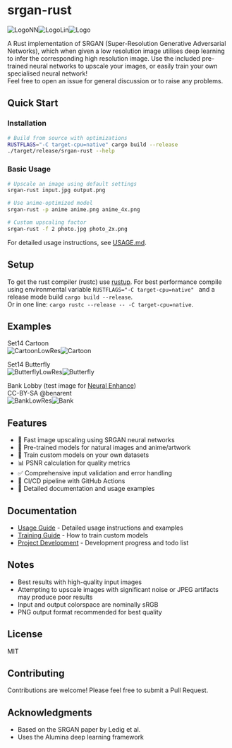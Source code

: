 # srgan-rust
![LogoNN](docs/logo_nn.png)![LogoLin](docs/logo_lin.png)![Logo](docs/logo_rs.png)

A Rust implementation of SRGAN (Super-Resolution Generative Adversarial Networks), which when given a low resolution image utilises deep learning to infer the corresponding high resolution image. 
Use the included pre-trained neural networks to upscale your images, or easily train your own specialised neural network!  
Feel free to open an issue for general discussion or to raise any problems.  

## Quick Start

### Installation
```bash
# Build from source with optimizations
RUSTFLAGS="-C target-cpu=native" cargo build --release
./target/release/srgan-rust --help
```

### Basic Usage
```bash
# Upscale an image using default settings
srgan-rust input.jpg output.png

# Use anime-optimized model
srgan-rust -p anime anime.png anime_4x.png

# Custom upscaling factor
srgan-rust -f 2 photo.jpg photo_2x.png
```

For detailed usage instructions, see [USAGE.md](USAGE.md).  

## Setup
To get the rust compiler (rustc) use [rustup](https://rustup.rs). For best performance compile using environmental variable `RUSTFLAGS="-C target-cpu=native" ` and a release mode build `cargo build --release`.  
Or in one line: `cargo rustc --release -- -C target-cpu=native`.  

## Examples
Set14 Cartoon  
![CartoonLowRes](docs/cartoon_nn.png)![Cartoon](docs/cartoon_rsa.png)

Set14 Butterfly  
![ButterflyLowRes](docs/butterfly_nn.png)![Butterfly](docs/butterfly_rs.png)

Bank Lobby (test image for [Neural Enhance](https://github.com/alexjc/neural-enhance))  
CC-BY-SA @benarent  
![BankLowRes](docs/bank_nn.png)![Bank](docs/bank_rs.png)

## Features

- 🚀 Fast image upscaling using SRGAN neural networks
- 🎨 Pre-trained models for natural images and anime/artwork  
- 🔧 Train custom models on your own datasets
- 📊 PSNR calculation for quality metrics
- ✅ Comprehensive input validation and error handling
- 🧪 CI/CD pipeline with GitHub Actions
- 📖 Detailed documentation and usage examples

## Documentation

- [Usage Guide](USAGE.md) - Detailed usage instructions and examples
- [Training Guide](USAGE.md#training-custom-models) - How to train custom models
- [Project Development](project_description.md) - Development progress and todo list

## Notes

- Best results with high-quality input images
- Attempting to upscale images with significant noise or JPEG artifacts may produce poor results
- Input and output colorspace are nominally sRGB
- PNG output format recommended for best quality

## License
MIT


## Contributing

Contributions are welcome! Please feel free to submit a Pull Request.

## Acknowledgments

- Based on the SRGAN paper by Ledig et al.
- Uses the Alumina deep learning framework